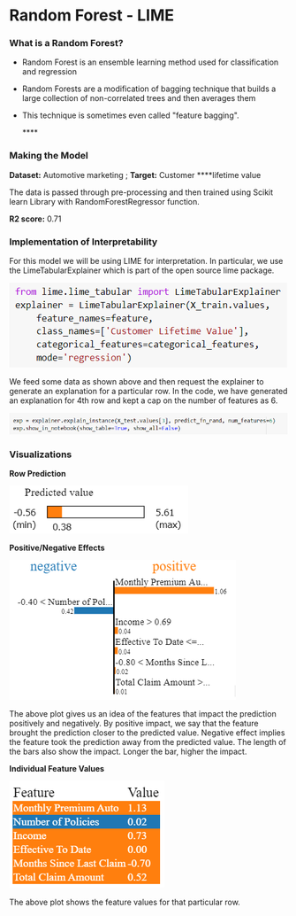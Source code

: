 # Random Forest - LIME

### **What is a Random Forest?**

* Random Forest is an ensemble learning method used for classification and regression 
* Random Forests are a modification of bagging technique that builds a large collection of non-correlated trees and then averages them
* This technique is sometimes even called "feature bagging".

  \*\*\*\*

### **Making the Model**

**Dataset:** Automotive marketing  ; **Target:** Customer ****lifetime value

The data is passed through pre-processing and then trained using Scikit learn Library with RandomForestRegressor function.

**R2 score:** 0.71

### **Implementation of Interpretability**

For this model we will be using LIME for interpretation. In particular, we use the LimeTabularExplainer which is part of the open source lime package.

![](../.gitbook/assets/image%20%2872%29.png)

We feed some data as shown above and then request the explainer to generate an explanation for a particular row. In the code, we have generated an explanation for 4th row and kept a cap on the number of features as 6.

![](../.gitbook/assets/image%20%2869%29.png)

### Visualizations

**Row Prediction**

![Predicted Customer Lifetime Value](../.gitbook/assets/image%20%2878%29.png)

**Positive/Negative Effects**

![](../.gitbook/assets/image%20%2875%29.png)

The above plot gives us an idea of the features that impact the prediction positively and negatively. By positive impact, we say that the feature brought the prediction closer to the predicted value. Negative effect implies the feature took the prediction away from the predicted value. The length of the bars also show the impact. Longer the bar, higher the impact. 

**Individual Feature Values**

![](../.gitbook/assets/image%20%2868%29.png)

The above plot shows the feature values for that particular row.

